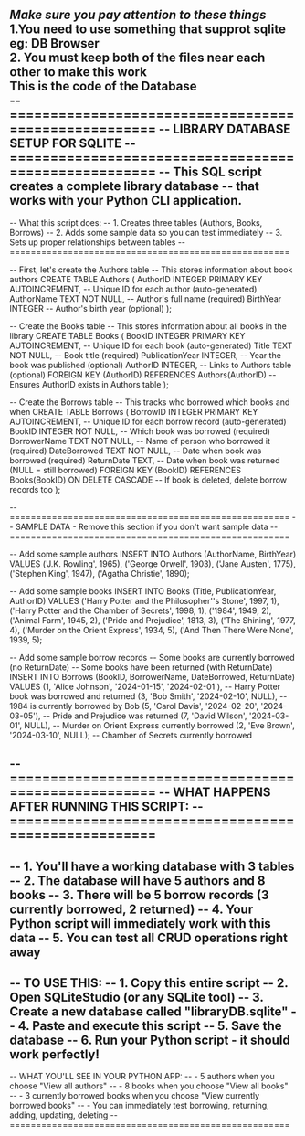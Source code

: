 <em>Make sure you pay attention to these things<br></em>
<a4>1.You need to use something that supprot sqlite eg: DB Browser<br>
2. You must keep both of the files near each other to make this work<br>
This is the code of the Database<br></a4>
-- =====================================================
-- LIBRARY DATABASE SETUP FOR SQLITE
-- =====================================================
-- This SQL script creates a complete library database
-- that works with your Python CLI application.
-- 
-- What this script does:
-- 1. Creates three tables (Authors, Books, Borrows)
-- 2. Adds some sample data so you can test immediately
-- 3. Sets up proper relationships between tables
-- =====================================================

-- First, let's create the Authors table
-- This stores information about book authors
CREATE TABLE Authors (
    AuthorID INTEGER PRIMARY KEY AUTOINCREMENT,  -- Unique ID for each author (auto-generated)
    AuthorName TEXT NOT NULL,                    -- Author's full name (required)
    BirthYear INTEGER                            -- Author's birth year (optional)
);

-- Create the Books table
-- This stores information about all books in the library
CREATE TABLE Books (
    BookID INTEGER PRIMARY KEY AUTOINCREMENT,   -- Unique ID for each book (auto-generated)
    Title TEXT NOT NULL,                        -- Book title (required)
    PublicationYear INTEGER,                    -- Year the book was published (optional)
    AuthorID INTEGER,                           -- Links to Authors table (optional)
    FOREIGN KEY (AuthorID) REFERENCES Authors(AuthorID)  -- Ensures AuthorID exists in Authors table
);

-- Create the Borrows table
-- This tracks who borrowed which books and when
CREATE TABLE Borrows (
    BorrowID INTEGER PRIMARY KEY AUTOINCREMENT, -- Unique ID for each borrow record (auto-generated)
    BookID INTEGER NOT NULL,                    -- Which book was borrowed (required)
    BorrowerName TEXT NOT NULL,                 -- Name of person who borrowed it (required)
    DateBorrowed TEXT NOT NULL,                 -- Date when book was borrowed (required)
    ReturnDate TEXT,                            -- Date when book was returned (NULL = still borrowed)
    FOREIGN KEY (BookID) REFERENCES Books(BookID) ON DELETE CASCADE  -- If book is deleted, delete borrow records too
);

-- =====================================================
-- SAMPLE DATA - Remove this section if you don't want sample data
-- =====================================================

-- Add some sample authors
INSERT INTO Authors (AuthorName, BirthYear) VALUES 
    ('J.K. Rowling', 1965),
    ('George Orwell', 1903),
    ('Jane Austen', 1775),
    ('Stephen King', 1947),
    ('Agatha Christie', 1890);

-- Add some sample books
INSERT INTO Books (Title, PublicationYear, AuthorID) VALUES 
    ('Harry Potter and the Philosopher''s Stone', 1997, 1),
    ('Harry Potter and the Chamber of Secrets', 1998, 1),
    ('1984', 1949, 2),
    ('Animal Farm', 1945, 2),
    ('Pride and Prejudice', 1813, 3),
    ('The Shining', 1977, 4),
    ('Murder on the Orient Express', 1934, 5),
    ('And Then There Were None', 1939, 5);

-- Add some sample borrow records
-- Some books are currently borrowed (no ReturnDate)
-- Some books have been returned (with ReturnDate)
INSERT INTO Borrows (BookID, BorrowerName, DateBorrowed, ReturnDate) VALUES 
    (1, 'Alice Johnson', '2024-01-15', '2024-02-01'),  -- Harry Potter book was borrowed and returned
    (3, 'Bob Smith', '2024-02-10', NULL),              -- 1984 is currently borrowed by Bob
    (5, 'Carol Davis', '2024-02-20', '2024-03-05'),    -- Pride and Prejudice was returned
    (7, 'David Wilson', '2024-03-01', NULL),           -- Murder on Orient Express currently borrowed
    (2, 'Eve Brown', '2024-03-10', NULL);              -- Chamber of Secrets currently borrowed

-- =====================================================
-- WHAT HAPPENS AFTER RUNNING THIS SCRIPT:
-- =====================================================
-- 
-- 1. You'll have a working database with 3 tables
-- 2. The database will have 5 authors and 8 books
-- 3. There will be 5 borrow records (3 currently borrowed, 2 returned)
-- 4. Your Python script will immediately work with this data
-- 5. You can test all CRUD operations right away
-- 
-- TO USE THIS:
-- 1. Copy this entire script
-- 2. Open SQLiteStudio (or any SQLite tool)
-- 3. Create a new database called "libraryDB.sqlite"
-- 4. Paste and execute this script
-- 5. Save the database
-- 6. Run your Python script - it should work perfectly!
-- 
-- WHAT YOU'LL SEE IN YOUR PYTHON APP:
-- - 5 authors when you choose "View all authors"
-- - 8 books when you choose "View all books"  
-- - 3 currently borrowed books when you choose "View currently borrowed books"
-- - You can immediately test borrowing, returning, adding, updating, deleting
-- =====================================================
